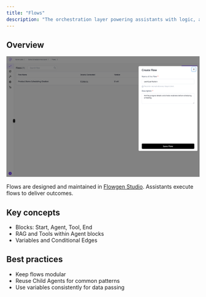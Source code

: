 ```yaml
---
title: "Flows"
description: "The orchestration layer powering assistants with logic, agents, and tools."
---
```


## Overview

![Flows Pn](/Ne-flow.png)

Flows are designed and maintained in [Flowgen Studio](/flowgen/overview). Assistants execute flows to deliver outcomes.

## Key concepts

- Blocks: Start, Agent, Tool, End
- RAG and Tools within Agent blocks
- Variables and Conditional Edges

## Best practices

- Keep flows modular
- Reuse Child Agents for common patterns
- Use variables consistently for data passing